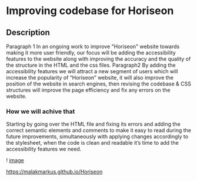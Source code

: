 # Improving codebase for Horiseon

## Description

Paragraph 1 In an ongoing work to improve "Horiseon" website towards making it more user friendly, our focus will be adding the accessibility features to the website along with improving the accuracy and the quality of the structure in the HTML and the css files.
Paragraph2 By adding the accessibility features we will attract a new segment of users which will increase the popularity of “Horiseon” website, it will also improve the position of the website in search engines, then revising the codebase & CSS structures will improve the page efficiency and fix any errors on the website.
### How we will achive that 
Starting by going over the HTML file and fixing its errors and adding the correct semantic elements and comments to make it easy to read during the future improvements, simultaneously with applying changes accordingly to the stylesheet, when the code is clean and readable it’s time to add the accessibility features we need.

! [image](/Develop/assets/images/Screenshot%202022-02-11%2018.55.35.png)

https://malakmarkus.github.io/Horiseon

